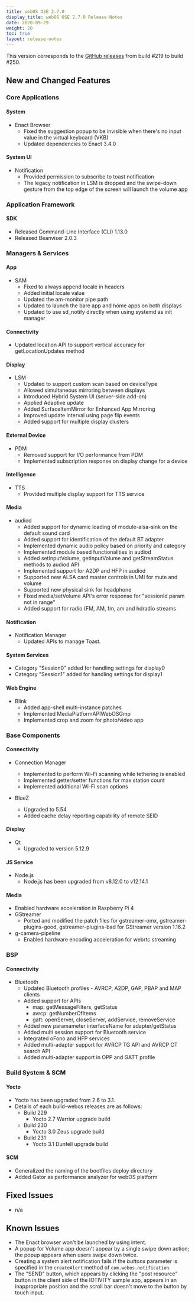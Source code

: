 ```yaml
---
title: webOS OSE 2.7.0
display_title: webOS OSE 2.7.0 Release Notes
date: 2020-09-29
weight: 20
toc: true
layout: release-notes
---
```


This version corresponds to the [GitHub releases](https://github.com/webosose/build-webos/releases) from build #219 to build #250.

## New and Changed Features

### Core Applications

#### System

  - Enact Browser
    - Fixed the suggestion popup to be invisible when there's no input value in the virtual keyboard (VKB)
    - Updated dependencies to Enact 3.4.0

#### System UI

  - Notification
      - Provided permission to subscribe to toast notification
      - The legacy notification in LSM is dropped and the swipe-down gesture from the top edge of the screen will launch the volume app

### Application Framework

#### SDK

  - Released Command-Line Interface (CLI) 1.13.0
  - Released Beanviser 2.0.3

### Managers & Services

#### App

  - SAM
      - Fixed to always append locale in headers
      - Added initial locale value
      - Updated the am-monitor pipe path
      - Updated to launch the bare app and home apps on both displays
      - Updated to use sd_notify directly when using systemd as init manager

#### Connectivity
  - Updated location API to support vertical accuracy for getLocationUpdates method

#### Display

  - LSM
    - Updated to support custom scan based on deviceType
    - Allowed simultaneous mirroring between displays
    - Introduced Hybrid System UI (server-side add-on)
    - Applied Adaptive update
    - Added SurfaceItemMirror for Enhanced App Mirroring
    - Improved update interval using page flip events
    - Added support for multiple display clusters

#### External Device

  - PDM
    - Removed support for I/O performance from PDM
    - Implemented subscription response on display change for a device

#### Intelligence

  - TTS
    - Provided multiple display support for TTS service

#### Media

  - audiod
    - Added support for dynamic loading of module-alsa-sink on the default sound card
    - Added support for identification of the default BT adapter
    - Implemented dynamic audio policy based on priority and category
    - Implemented module based functionalities in audiod
    - Added setInputVolume, getInputVolume and getStreamStatus methods to audiod API
    - Implemented support for A2DP and HFP in audiod
    - Supported new ALSA card master controls in UMI for mute and volume
    - Supported new physical sink for headphone
    - Fixed media/setVolume API's  error response for "sessionId param not in range"
    - Added support for radio (FM, AM,  fm, am and hdradio streams

#### Notification

  - Notification Manager
    - Updated APIs to manage Toast.

#### System Services

  - Category "Session0" added for handling settings for display0
  - Category "Session1" added for handling settings for display1

#### Web Engine

  - Blink
    - Added app-shell multi-instance patches
    - Implemented MediaPlatformAPIWebOSGmp
    - Implemented crop and zoom for photo/video app

### Base Components

#### Connectivity

  - Connection Manager
    - Implemented to perform Wi-Fi scanning while tethering is enabled
    - Implemented getter/setter functions for max station count
    - Implemented additional Wi-Fi scan options

  - BlueZ
    - Upgraded to 5.54
    - Added cache delay reporting capability of remote SEID

#### Display

  - Qt
    - Upgraded to version 5.12.9

#### JS Service

  - Node.js
    - Node.js has been upgraded from v8.12.0 to v12.14.1

#### Media

  - Enabled hardware acceleration in Raspberry Pi 4
  - GStreamer
    - Ported and modified the patch files for gstreamer-omx, gstreamer-plugins-good, gstreamer-plugins-bad for GStreamer version 1.16.2
  - g-camera-pipeline
    - Enabled hardware encoding acceleration for webrtc streaming

### BSP

#### Connectivity

  - Bluetooth
    - Updated Bluetooth profiles - AVRCP, A2DP, GAP, PBAP and MAP clients
    - Added support for APIs
      - map: getMessageFilters, getStatus
      - avrcp: getNumberOfItems
      - gatt: openServer, closeServer, addService, removeService
    - Added new paramameter interfaceName for adapter/getStatus
    - Added multi session support for Bluetooth service
    - Integrated oFono and HFP services
    - Added multi-adapter support for AVRCP TG API and AVRCP CT search API
    - Added multi-adapter support in OPP and GATT profile

### Build System & SCM

#### Yocto

  - Yocto has been upgraded from 2.6 to 3.1.
  - Details of each build-webos releases are as follows:
    - Build 229
      - Yocto 2.7 Warrior upgrade build
    - Build 230
      - Yocto 3.0 Zeus upgrade build
    - Build 231
      - Yocto 3.1 Dunfell upgrade build

#### SCM

  - Generalized the naming of the bootfiles deploy directory
  - Added Gator as performance analyzer for webOS platform

## Fixed Issues

  - n/a

## Known Issues

  - The Enact browser won't be launched by using intent.
  - A popup for Volume app doesn't appear by a single swipe down action; the popup appears when users swipe down twice.
  - Creating a system alert notification fails if the *buttons* parameter is specified in the `createAlert` method of `com.webos.notification`.
  - The "SEND" button, which appears by clicking the "post resource" button in the client side of the IOTIVITY sample app, appears in an inappropriate position and the scroll bar doesn't move to the button by touch input.
